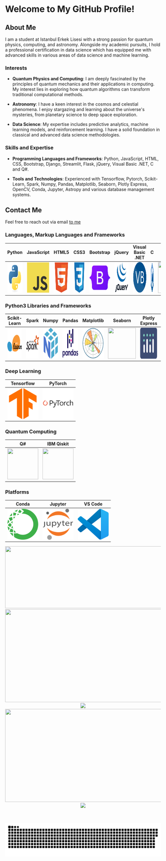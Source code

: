 # Welcome to My GitHub Profile!


## About Me

I am a student at Istanbul Erkek Lisesi with a strong passion for quantum physics, computing, and astronomy. Alongside my academic pursuits, I hold a professional certification in data science which has equipped me with advanced skills in various areas of data science and machine learning.

### Interests

- **Quantum Physics and Computing**: I am deeply fascinated by the principles of quantum mechanics and their applications in computing. My interest lies in exploring how quantum algorithms can transform traditional computational methods.

- **Astronomy**: I have a keen interest in the cosmos and celestial phenomena. I enjoy stargazing and learning about the universe's mysteries, from planetary science to deep space exploration.

- **Data Science**: My expertise includes predictive analytics, machine learning models, and reinforcement learning. I have a solid foundation in classical and advanced data science methodologies.

### Skills and Expertise

- **Programming Languages and Frameworks**: Python, JavaScript, HTML, CSS, Bootstrap, Django, Streamlit, Flask, jQuery, Visual Basic .NET, C and Q#.

- **Tools and Technologies**: Experienced with Tensorflow, Pytorch, Scikit-Learn, Spark, Numpy, Pandas, Matplotlib, Seaborn, Plotly Express, OpenCV, Conda, Jupyter, Astropy and various database management systems.

## Contact Me

Feel free to reach out via email [to me](mailto:emirkaanbulut08@gmail.com)





### Languages, Markup Languages and Frameworks
| Python | JavaScript | HTML5 | CSS3 | Bootstrap | jQuery | Visual Basic .NET | C | Q# | Docker |
| ------ | ----------- | ----- | ---- | --------- | ------ | ----------------- | - | -- | ------ |
| <img src="https://github.com/devicons/devicon/blob/master/icons/python/python-original.svg" height="100" width="100"> | <img src="https://github.com/devicons/devicon/blob/master/icons/javascript/javascript-original.svg" height="100" width="100"> | <img src="https://github.com/devicons/devicon/blob/master/icons/html5/html5-original.svg" height="100" width="100"> | <img src="https://github.com/devicons/devicon/blob/master/icons/css3/css3-original.svg" height="100" width="100"> | <img src="https://github.com/devicons/devicon/blob/master/icons/bootstrap/bootstrap-original.svg" height="100" width="100"> | <img src="https://github.com/devicons/devicon/blob/master/icons/jquery/jquery-original-wordmark.svg" height="100" width="100"><br> | <img src="https://github.com/devicons/devicon/blob/master/icons/visualbasic/visualbasic-original.svg" height="100" width="100"> | <img src="https://github.com/devicons/devicon/blob/master/icons/c/c-original.svg" height="100" width="100"> | <img src="https://upload.wikimedia.org/wikipedia/commons/f/f8/Q_mini.png" height="100" width="100"> | <img src="https://github.com/devicons/devicon/blob/master/icons/docker/docker-original.svg" height="100" width="100"> |



### Python3 Libraries and Frameworks
| Scikit-Learn | Spark | Numpy | Pandas | Matplotlib | Seaborn | Plotly Express | OpenCV | Astropy | Streamlit | Flask | Django |
|:---:|:---:|:---:|:---:|:---:|:---:|:---:|:---:|:---:|:---:|:---:|:---:|
| <img src="https://github.com/devicons/devicon/blob/master/icons/scikitlearn/scikitlearn-original.svg" height="100" width="100"> | <img src="https://github.com/devicons/devicon/blob/master/icons/apachespark/apachespark-original-wordmark.svg" height="100" width="100"> | <img src="https://github.com/devicons/devicon/blob/master/icons/numpy/numpy-original.svg" height="100" width="100"> | <img src="https://github.com/devicons/devicon/blob/master/icons/pandas/pandas-original-wordmark.svg" height="100" width="100"> | <img src="https://github.com/devicons/devicon/blob/master/icons/matplotlib/matplotlib-original.svg" height="100" width="100"> | <img src="https://avatars.githubusercontent.com/u/22799945?s=200&v=4" height="100" width="90"> | <img src="https://github.com/devicons/devicon/blob/master/icons/plotly/plotly-original.svg" height="100" width="90"> | <img src="https://github.com/devicons/devicon/blob/master/icons/opencv/opencv-original.svg" height="100" width="90"> | <img src="https://upload.wikimedia.org/wikipedia/commons/5/5a/Logo_of_the_Astropy_Project.png" height="100" width="90"> | <img src="https://github.com/devicons/devicon/blob/master/icons/streamlit/streamlit-original.svg" height="100" width="90"> | <img src="https://github.com/devicons/devicon/blob/master/icons/flask/flask-original.svg" height="100" width="90"> | <img src="https://github.com/devicons/devicon/blob/master/icons/django/django-plain-wordmark.svg" height="100" width="90"> |

### Deep Learning
| Tensorflow | PyTorch |
|----------|----------|
| <img src="https://github.com/devicons/devicon/blob/master/icons/tensorflow/tensorflow-original.svg" height="100" width="100"> | <img src="https://github.com/devicons/devicon/blob/master/icons/pytorch/pytorch-original-wordmark.svg" height="100" width="100"> |

### Quantum Computing
| Q# | IBM Qiskit |
|----------|----------|
| <img src="https://upload.wikimedia.org/wikipedia/commons/f/f8/Q_mini.png" height="100" width="100"> | <img src="https://logowik.com/content/uploads/images/qiskit9093.logowik.com.webp" height="100" width="100"> |



### Platforms
| Conda | Jupyter | VS Code |
|----------|----------|----------|
|<img src="https://github.com/devicons/devicon/blob/master/icons/anaconda/anaconda-original.svg" title="Anaconda" alt="Conda" width="100" height="100"/>|<img src="https://github.com/devicons/devicon/blob/master/icons/jupyter/jupyter-original-wordmark.svg" title="Jupyter" alt="Jupyter" width="100" height="100"/>|<img src="https://github.com/devicons/devicon/blob/master/icons/vscode/vscode-original.svg" title="VS Code" alt="VS Code" width="100" height="100"/>|




<p align="center">
  <img width="600" height="200" src="https://github-readme-stats.vercel.app/api?username=emirkaanozdemr&show_icons=true&theme=vision-friendly-dark">
  <img width="600" height="300" src="https://github-readme-stats.vercel.app/api/top-langs/?username=emirkaanozdemr&layout=compact&theme=tokyonight&hide_progress=true&langs_count=40&count_private=true">
  <img src="https://github-profile-trophy.vercel.app/?username=emirkaanozdemr"></img>
  <img width="600" height="300" src="https://streak-stats.demolab.com/?user=emirkaanozdemr"></img>
  <img src="https://github-readme-activity-graph.vercel.app/graph?username=emirkaanozdemr&theme=tokyo-night&hide_border=true&hide_title=false&area=true&custom_title=Total%20contribution%20graph%20in%20all%20repo">
</p>
<div id="header" align="center">
  <img src="https://komarev.com/ghpvc/?username=emirkaanozdemr&style=for-the-badge&color=orange" alt=""/>
</div>
<p align="center">
 <img width="1000" src="assets/snake.svg" alt="snake"/>
</p>
